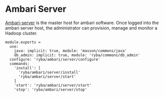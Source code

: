 
# Ambari Server

[Ambari-server][Ambari-server] is the master host for ambari software.
Once logged into the ambari server host, the administrator can  provision, 
manage and monitor a Hadoop cluster.

    module.exports =
      use:
        java: implicit: true, module: 'masson/commons/java'
        db_admin: implicit: true, module: 'ryba/commons/db_admin'
      configure: 'ryba/ambari/server/configure'
      commands:
        'install': [
          'ryba/ambari/server/install'
          'ryba/ambari/server/start'
        ]
        'start': 'ryba/ambari/server/start'
        'stop': 'ryba/ambari/server/stop'

[Ambari-server]: http://ambari.apache.org
